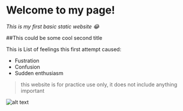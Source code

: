 # Welcome to my page!

*This is my first basic static website :joy:*

##This could be some cool second title

This is List of feelings this first attempt caused:

- Fustration
- Confusion
- Sudden enthusiasm

>this website is for practice use only, it does not include anything important

![alt text](pexels-ann-h-15221698.jpg)
